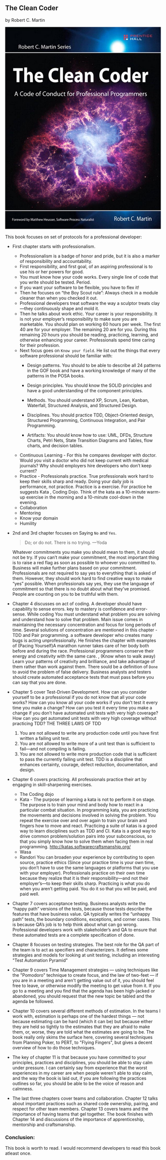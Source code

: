 ## The Clean Coder 
by Robert C. Martin

![The Clean Coder](the-clean-coder.jpg)

This book focuses on set of protocols for a professional developer:
* First chapter starts with professionalism. 
	* Professionalism is a badge of honor and pride, but it is also a marker of responsibility and accountability. 
	* First responsibility, and first goal, of an aspiring professional is to use his or her powers for good. 
	* You must know how your code works. Every single line of code that you write should be tested. Period.
	* If you want your software to be flexible, you have to flex it!
	* Then he focuses on “the Boy Scout rule”: Always check in a module cleaner than when you checked it out.
	*  Professional developers treat software the way a sculptor treats clay—they continuously shape and mold it.
	* Then he talks about work ethic. Your career is your responsibility. It is not your employer’s responsibility to make sure you are marketable. You should plan on working 60 hours per week. The first 40 are for your employer. The remaining 20 are for you. During this remaining 20 hours you should be reading, practicing, learning, and otherwise enhancing your career. Professionals spend time caring for their profession.
	* Next focus goes on `Know your field`. He list out the things that every software professional should be familiar with:
		* Design patterns. You should to be able to describe all 24 patterns in the GOF book and have a working knowledge of many of the patterns in the POSA books.

		* Design principles. You should know the SOLID principles and have a good understanding of the component principles.

		* Methods. You should understand XP, Scrum, Lean, Kanban, Waterfall, Structured Analysis, and Structured Design.

		* Disciplines. You should practice TDD, Object-Oriented design, Structured Programming, Continuous Integration, and Pair Programming.

		* Artifacts: You should know how to use: UML, DFDs, Structure Charts, Petri Nets, State Transition Diagrams and Tables, flow charts, and decision tables.
	* Continuous Learning - For this he compares developer with doctor. Would you visit a doctor who did not keep current with medical journals? Why should employers hire developers who don’t keep current?
	* Practice - Professionals practice. True professionals work hard to keep their skills sharp and ready. Doing your daily job is performance, not practice. Practice is a exercise. For practice he suggests Kata , Coding Dojo. Think of the kata as a 10-minute warm-up exercise in the morning and a 10-minute cool-down in the evening.
	* Collaboration
	* Mentoring
	* Know your domain
	* Humility

* 2nd and 3rd chapter focuses on Saying `No` and `Yes`. 

  > Do; or do not. There is no trying. —Yoda

  Whatever commitments you make you should mean to them, it should not be try.
  If you can’t make your commitment, the most important thing is to raise a red flag as soon as possible to whoever you committed to.
  Business will make further plans based on your commitment. Professionals are not required to say yes to everything that is asked of them. However, they should work hard to find creative ways to make “yes” possible. When professionals say yes, they use the language of commitment so that there is no doubt about what they’ve promised. People are counting on you to be truthful with them.

* Chapter 4 discusses on act of coding. A developer should have capability to sense errors. key to mastery is confidence and error-sense. 
  While coding You must understand what problem you are solving and understand how to solve that problem. Main issue comes in maintaining the necessary concentration and focus for long periods of time. Several solutions of concentration are mentioned in this chapter - TDD and Pair programming.  a software developer who creates many bugs is acting unprofessionally. He finishes the chapter with examples of (Pacing Yourself)A marathon runner takes care of her body both before and during the race. Professional programmers conserve their energy and creativity with the same care.
, (Know when to walk away)  Learn your patterns of creativity and brilliance, and take advantage of them rather than work against them. There sould be a definition of `Done` to avoid the problem of false delivery. Business analysts and testers should create automated acceptance tests that must pass before you can say that you are done. 

* Chapter 5 cover Test-Driven Development.
How can you consider yourself to be a professional if you do not know that all your code works? How can you know all your code works if you don’t test it every time you make a change? How can you test it every time you make a change if you don’t have automated unit tests with very high coverage? How can you get automated unit tests with very high coverage without practicing TDD?
	THE THREE LAWS OF TDD
	1. You are not allowed to write any production code until you have first written a failing unit test.
	2. You are not allowed to write more of a unit test than is sufficient to fail—and not compiling is failing.
	3. You are not allowed to write more production code that is sufficient to pass the currently failing unit test.
	TDD is a discipline that enhances certainty, courage, defect reduction, documentation, and design.

* Chapter 6 covers practicing. All professionals practice their art by engaging in skill-sharpening exercises.
	* The Coding dojo
	* Kata - The purpose of learning a kata is not to perform it on stage. The purpose is to train your mind and body how to react in a particular combat situation. In programming kata, you are practicing the movements and decisions involved in solving the problem.
	You repeat the exercise over and over again to train your brain and fingers how to move and react. Practicing a suite of katas is a good way to learn disciplines such as TDD and CI. Kata is a good way to drive common problem/solution pairs into your subconscious, so that you simply know how to solve them when facing them in real programming.
	http://katas.softwarecraftsmanship.org/
	* Wasa
	* Randori
You can broaden your experience by contributing to open source, practice ethics (Since your practice time is your own time, you don’t have to use the same languages or platforms that you use with your employer). Professionals practice on their own time because they realize that it is their responsibility—and not their employer’s—to keep their skills sharp. Practicing is what you do when you aren’t getting paid. You do it so that you will be paid, and paid well.

* Chapter 7 covers acceptance testing. Business analysts write the “happy path” versions of the tests, because those tests describe the features that have business value. QA typically writes the “unhappy path” tests, the boundary conditions, exceptions, and corner cases. This is because QA’s job is to help think about what can go wrong. Professional developers work with stakeholder’s and QA to ensure that these automated tests are a complete specification of done.

* Chapter 8 focuses on testing strategies. The best role for the QA part of the team is to act as specifiers and characterizers. It defines some strategies and models for looking at unit testing, including an interesting "Test Automation Pyramid"

* Chapter 9 covers Time Management strategies — using techniques like the "Pomodoro" technique to create focus, and the law of two-feet — if you are in a meeting and aren't getting value out of it, you should feel free to leave, or otherwise modify the meeting to get value from it. If you go to a meeting and you find that the agenda has been high-jacked or abandoned, you should request that the new topic be tabled and the agenda be followed.

* Chapter 10 covers several different methods of estimation. In the teams I work with, estimation is perhaps one of the hardest things — not because estimating can be hard (which it can be) but because either they are held so tightly to the estimates that they are afraid to make them, or, worse, they are told what the estimates are going to be. The book really only skims the surface here, covering several techniques from Planning Poker, to PERT, to "Flying Fingers", but gives a decent overview of how to do those techniques.

* The key of chapter 11 is that because you have committed to your principles, practices and disciplines, you should be able to stay calm under pressure. I can certainly say from experience that the worst experiences in my career are when people weren't able to stay calm, and the way the book is laid out, if you are following the practices outlines so far, you should be able to be the voice of reason and calmness.

* The last three chapters cover teams and collaboration. Chapter 12 talks about important practices such as shared code ownership, pairing, and respect for other team members. Chapter 13 covers teams and the importance of having teams that gel together. The book finishes with Chapter 14 and discussions of the importance of apprenticeship, mentorship and craftsmanship.

### Conclusion: 
This book is worth to read. I would recommend developers to read this book atleast once.
